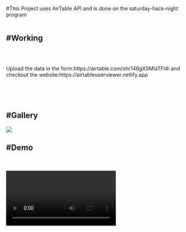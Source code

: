 #This Project uses AirTable API and is done on the saturday-hack-night program
<br>
<div style="display:flex;flex-direction:column;gap:30px;">
<h2>#Working</h2>
<p>Upload the data in the form:https://airtable.com/shr146gXSMlaTFl4i
and checkout the website:https://airtableuserviewer.netlify.app</p>
<div>
<br>
<h2>#Gallery</h2>
<img src="https://i.postimg.cc/Xq24jZDf/unknown-1.png"></img>
<h2>#Demo</h2>
<br></br>
<video src = "./Opera - pranavmadhu01_saturday-hack-night - Opera - 17 July 2022.mp4">
